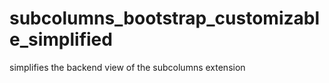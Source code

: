 subcolumns_bootstrap_customizable_simplified
============================================

simplifies the backend view of the subcolumns extension
